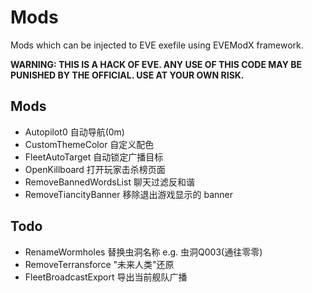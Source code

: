 # Mods
Mods which can be injected to EVE exefile using EVEModX framework.

**WARNING: THIS IS A HACK OF EVE. ANY USE OF THIS CODE MAY BE PUNISHED BY THE OFFICIAL. USE AT YOUR OWN RISK.**

## Mods
- Autopilot0 自动导航(0m)
- CustomThemeColor 自定义配色
- FleetAutoTarget 自动锁定广播目标
- OpenKillboard 打开玩家击杀榜页面
- RemoveBannedWordsList 聊天过滤反和谐
- RemoveTiancityBanner 移除退出游戏显示的 banner


## Todo
- RenameWormholes 替换虫洞名称 e.g. 虫洞Q003(通往零零)
- RemoveTerransforce "未来人类"还原
- FleetBroadcastExport 导出当前舰队广播

